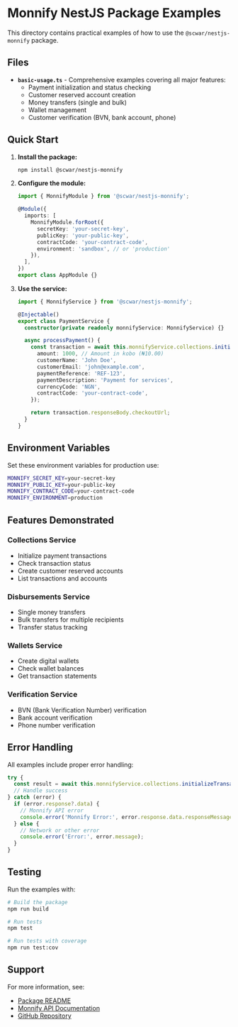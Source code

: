 # Monnify NestJS Package Examples

This directory contains practical examples of how to use the `@scwar/nestjs-monnify` package.

## Files

- **`basic-usage.ts`** - Comprehensive examples covering all major features:
  - Payment initialization and status checking
  - Customer reserved account creation
  - Money transfers (single and bulk)
  - Wallet management
  - Customer verification (BVN, bank account, phone)

## Quick Start

1. **Install the package:**
   ```bash
   npm install @scwar/nestjs-monnify
   ```

2. **Configure the module:**
   ```typescript
   import { MonnifyModule } from '@scwar/nestjs-monnify';

   @Module({
     imports: [
       MonnifyModule.forRoot({
         secretKey: 'your-secret-key',
         publicKey: 'your-public-key',
         contractCode: 'your-contract-code',
         environment: 'sandbox', // or 'production'
       }),
     ],
   })
   export class AppModule {}
   ```

3. **Use the service:**
   ```typescript
   import { MonnifyService } from '@scwar/nestjs-monnify';

   @Injectable()
   export class PaymentService {
     constructor(private readonly monnifyService: MonnifyService) {}

     async processPayment() {
       const transaction = await this.monnifyService.collections.initializeTransaction({
         amount: 1000, // Amount in kobo (₦10.00)
         customerName: 'John Doe',
         customerEmail: 'john@example.com',
         paymentReference: 'REF-123',
         paymentDescription: 'Payment for services',
         currencyCode: 'NGN',
         contractCode: 'your-contract-code',
       });

       return transaction.responseBody.checkoutUrl;
     }
   }
   ```

## Environment Variables

Set these environment variables for production use:

```bash
MONNIFY_SECRET_KEY=your-secret-key
MONNIFY_PUBLIC_KEY=your-public-key
MONNIFY_CONTRACT_CODE=your-contract-code
MONNIFY_ENVIRONMENT=production
```

## Features Demonstrated

### Collections Service
- Initialize payment transactions
- Check transaction status
- Create customer reserved accounts
- List transactions and accounts

### Disbursements Service
- Single money transfers
- Bulk transfers for multiple recipients
- Transfer status tracking

### Wallets Service
- Create digital wallets
- Check wallet balances
- Get transaction statements

### Verification Service
- BVN (Bank Verification Number) verification
- Bank account verification
- Phone number verification

## Error Handling

All examples include proper error handling:

```typescript
try {
  const result = await this.monnifyService.collections.initializeTransaction(request);
  // Handle success
} catch (error) {
  if (error.response?.data) {
    // Monnify API error
    console.error('Monnify Error:', error.response.data.responseMessage);
  } else {
    // Network or other error
    console.error('Error:', error.message);
  }
}
```

## Testing

Run the examples with:

```bash
# Build the package
npm run build

# Run tests
npm test

# Run tests with coverage
npm run test:cov
```

## Support

For more information, see:
- [Package README](../README.md)
- [Monnify API Documentation](https://developers.monnify.com/)
- [GitHub Repository](https://github.com/kellslte/nestjs-monnify)
